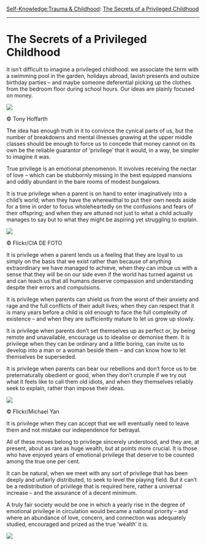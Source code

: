 [Self-Knowledge:](https://www.theschooloflife.com/thebookoflife/category/self-knowledge/)[Trauma & Childhood](https://www.theschooloflife.com/thebookoflife/category/self-knowledge/trauma-childhood/): [The Secrets of a Privileged Childhood](https://www.theschooloflife.com/thebookoflife/the-secrets-of-a-privileged-childhood/)

* * *

# The Secrets of a Privileged Childhood

It isn’t difficult to imagine a privileged childhood: we associate the term with a swimming pool in the garden, holidays abroad, lavish presents and outsize birthday parties – and maybe someone deferential picking up the clothes from the bedroom floor during school hours. Our ideas are plainly focused on money.

 ![](https://www.theschooloflife.com/thebookoflife/wp-content/uploads/2018/02/2429493766_43c4fb7121_z.jpg)

© Tony Hoffarth

The idea has enough truth in it to convince the cynical parts of us, but the number of breakdowns and mental illnesses gnawing at the upper middle classes should be enough to force us to concede that money cannot on its own be the reliable guarantor of ‘privilege’ that it would, in a way, be simpler to imagine it was.

True privilege is an emotional phenomenon. It involves receiving the nectar of love – which can be stubbornly missing in the best equipped mansions and oddly abundant in the bare rooms of modest bungalows.

It is true privilege when a parent is on hand to enter imaginatively into a child’s world; when they have the wherewithal to put their own needs aside for a time in order to focus wholeheartedly on the confusions and fears of their offspring; and when they are attuned not just to what a child actually manages to say but to what they might be aspiring yet struggling to explain.

 ![](https://www.theschooloflife.com/thebookoflife/wp-content/uploads/2018/02/3369622159_0142de3df3_z.jpg)

© Flickr/CIA DE FOTO

It is privilege when a parent lends us a feeling that they are loyal to us simply on the basis that we exist rather than because of anything extraordinary we have managed to achieve, when they can imbue us with a sense that they will be on our side even if the world has turned against us and can teach us that all humans deserve compassion and understanding despite their errors and compulsions.

It is privilege when parents can shield us from the worst of their anxiety and rage and the full conflicts of their adult lives; when they can respect that it is many years before a child is old enough to face the full complexity of existence – and when they are sufficiently mature to let us grow up slowly.

It is privilege when parents don’t set themselves up as perfect or, by being remote and unavailable, encourage us to idealise or demonise them. It is privilege when they can be ordinary and a little boring, can invite us to develop into a man or a woman beside them – and can know how to let themselves be superseded.

It is privilege when parents can bear our rebellions and don’t force us to be preternaturally obedient or good, when they don’t crumple if we try out what it feels like to call them old idiots, and when they themselves reliably seek to explain, rather than impose their ideas.

 ![](https://www.theschooloflife.com/thebookoflife/wp-content/uploads/2018/02/7058517959_c9fe4ffc66_z.jpg)

© Flickr/Michael Yan

It is privilege when they can accept that we will eventually need to leave them and not mistake our independence for betrayal.

All of these moves belong to privilege sincerely understood, and they are, at present, about as rare as huge wealth, but at points more crucial. It is those who have enjoyed years of emotional privilege that deserve to be counted among the true one per cent.

It can be natural, when we meet with any sort of privilege that has been deeply and unfairly distributed, to seek to level the playing field. But it can’t be a redistribution of privilege that is required here, rather a universal increase – and the assurance of a decent minimum.

A truly fair society would be one in which a yearly rise in the degree of emotional privilege in circulation would became a national priority – and where an abundance of love, concern, and connection was adequately studied, encouraged and prized as the true ‘wealth’ it is.

[![](https://img.youtube.com/vi/es1KtHW45nI/0.jpg)](https://www.youtube.com/embed/es1KtHW45nI '')
